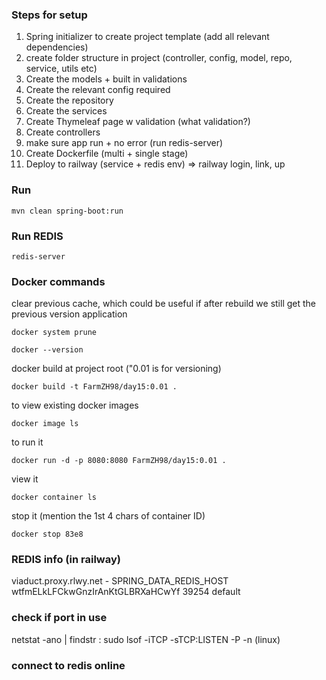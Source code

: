### Steps for setup
1. Spring initializer to create project template (add all relevant dependencies)
2. create folder structure in project (controller, config, model, repo, service, utils etc)
3. Create the models + built in validations
4. Create the relevant config required
5. Create the repository
6. Create the services
7. Create Thymeleaf page w validation (what validation?)
8. Create controllers
9. make sure app run + no error (run redis-server) 
10. Create Dockerfile (multi + single stage)
11. Deploy to railway (service + redis env) => railway login, link, up

### Run
```
mvn clean spring-boot:run
```

### Run REDIS
```
redis-server
```

### Docker commands
clear previous cache, which could be useful if after rebuild we still get the previous version application
```
docker system prune
```

```
docker --version
```

docker build at project root ("0.01 is for versioning)
```
docker build -t FarmZH98/day15:0.01 .
```

to view existing docker images
```
docker image ls
```

to run it 
```
docker run -d -p 8080:8080 FarmZH98/day15:0.01 .
```

view it
```
docker container ls
```

stop it (mention the 1st 4 chars of container ID)
```
docker stop 83e8
```

### REDIS info (in railway)
viaduct.proxy.rlwy.net - SPRING_DATA_REDIS_HOST
wtfmELkLFCkwGnzIrAnKtGLBRXaHCwYf
39254
default


### check if port in use
netstat -ano | findstr :<PORT>
sudo lsof -iTCP -sTCP:LISTEN -P -n (linux)

### connect to redis online